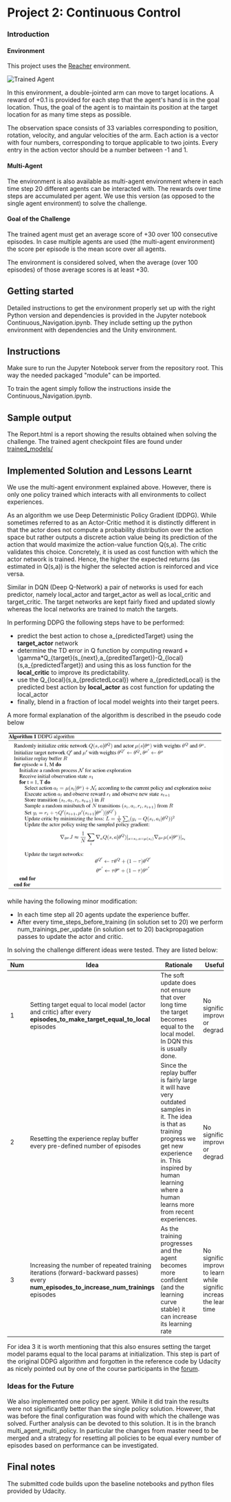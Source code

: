 [//]: # (Image References)

[image1]: https://user-images.githubusercontent.com/10624937/43851024-320ba930-9aff-11e8-8493-ee547c6af349.gif "Trained Agent"
[image2]: https://user-images.githubusercontent.com/10624937/43851646-d899bf20-9b00-11e8-858c-29b5c2c94ccc.png "Crawler"


# Project 2: Continuous Control

### Introduction

#### Environment
This project uses the [Reacher](https://github.com/Unity-Technologies/ml-agents/blob/master/docs/Learning-Environment-Examples.md#reacher) environment.

![Trained Agent][image1]

In this environment, a double-jointed arm can move to target locations. A reward of +0.1 is provided for each step that the agent's hand is in the goal location. Thus, the goal of the agent is to maintain its position at the target location for as many time steps as possible.

The observation space consists of 33 variables corresponding to position, rotation, velocity, and angular velocities of the arm. Each action is a vector with four numbers, corresponding to torque applicable to two joints. Every entry in the action vector should be a number between -1 and 1.

#### Multi-Agent
The environment is also available as multi-agent environment where in each time step 20 different agents can be interacted with.
The rewards over time steps are accumulated per agent. 
We use this version (as opposed to the single agent environment) to solve the challenge.

#### Goal of the Challenge

The trained agent must get an average score of +30 over 100 consecutive episodes.
In case multiple agents are used (the multi-agent environment) the score per episode is the mean score over all agents. 

The environment is considered solved, when the average (over 100 episodes) of those average scores is at least +30. 


## Getting started

Detailed instructions to get the environment properly set up with the right Python version and dependencies is provided in the Jupyter notebook Continuous_Navigation.ipynb.
They include setting up the python environment with dependencies and the Unity environment. 

## Instructions
Make sure to run the Jupyter Notebook server from the repository root. This way the needed packaged "module" can be imported.

To train the agent simply follow the instructions inside the Continuous_Navigation.ipynb. 

## Sample output
The Report.html is a report showing the results obtained when solving the challenge.
The trained agent checkpoint files are found under [trained_models/](trained_models)

## Implemented Solution and Lessons Learnt
We use the multi-agent environment explained above. However, there is only one policy trained which interacts with all environments to collect experiences.

As an algorithm we use Deep Deterministic Policy Gradient (DDPG). While sometimes referred to as an Actor-Critic method it is distinctly different in that 
the actor does not compute a probability distribution over the action space but rather outputs a discrete action value being
its prediction of the action that would maximize the action-value function Q(s,a). The critic validates this choice. Concretely,
it is used as cost function with which the actor network is trained. Hence, the higher the expected returns (as estimated in Q(s,a)) is
the higher the selected action is reinforced and vice versa.

Similar in DQN (Deep Q-Network) a pair of networks is used for each predictor, namely local_actor and target_actor as well as
local_critic and target_critic. The target networks are kept fairly fixed and updated slowly whereas the local networks are trained to match the targets.

In performing DDPG the following steps have to be performed:
- predict the best action to chose a_{predictedTarget} using the **target_actor** network
- determine the TD error in Q function by computing reward + \gamma*Q_{target}(s_{next},a_{preditedTarget})-Q_{local}(s,a_{predictedTarget}) 
and using this as loss function for the **local_critic** to improve its predictability.
- use the Q_{local}(s,a_{predictedLocal}) where a_{predictedLocal} is the predicted best action by **local_actor** as cost function for updating the local_actor
- finally, blend in a fraction of local model weights into their target peers.

A more formal explanation of the algorithm is described in the pseudo code below

![pseudo-code](algorithm.png)

while having the following minor modification:
- In each time step all 20 agents update the experience buffer.
- After every time_steps_before_training (in solution set to 20) we perform num_trainings_per_update (in solution set to 20) backpropagation passes to update the actor and critic.
  
In solving the challenge different ideas were tested. They are listed below:

|Num| Idea | Rationale |Usefulness |
|---|-----|--------------|----------|
|1|Setting target equal to local model (actor and critic) after every **episodes_to_make_target_equal_to_local** episodes|The soft update does not ensure that over long time the target becomes equal to the local model. In DQN this is usually done.| No significant improvement or degradation|
|2|Resetting the experience replay buffer every pre-defined number of episodes | Since the replay buffer is fairly large it will have very outdated samples in it. The idea is that as training progress we get new experience in. This inspired by human learning where a human learns more from recent experiences.| No significant improvement or degradation |
|3|Increasing the number of repeated training iterations (forward-backward passes) every **num_episodes_to_increase_num_trainings** episodes|As the training progresses and the agent becomes more confident (and the learning curve stable) it can increase its learning rate| No significant improvement to learning while significantly increasing the learning time|

For idea 3 it is worth mentioning that this also ensures setting the target model params equal to the local params at initialization.
This step is part of the original DDPG algorithm and forgotten in the reference code by Udacity as nicely pointed out by one of the course participants in the [forum](https://knowledge.udacity.com/questions/98687).

### Ideas for the Future
We also implemented one policy per agent. While it did train the results were not significantly better than the single 
 policy solution. However, that was before the final configuration was found with which the challenge was solved.
 Further analysis can be devoted to this solution. It is in the branch multi_agent_multi_policy. In particular the changes from master need to be merged and a strategy for resetting all policies to be equal every number of episodes based on performance can be investigated.

 
## Final notes
The submitted code builds upon the baseline notebooks and python files provided by Udacity.